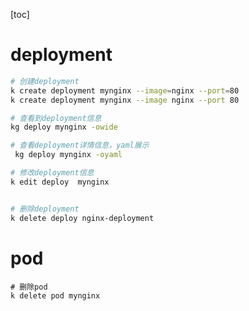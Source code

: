 [toc]



# deployment







```bash
# 创建deployment
k create deployment mynginx --image=nginx --port=80
k create deployment mynginx --image nginx --port 80

# 查看到deployment信息
kg deploy mynginx -owide

# 查看deployment详情信息，yaml展示
 kg deploy mynginx -oyaml

# 修改deployment信息
k edit deploy  mynginx 


# 删除deployment
k delete deploy nginx-deployment
```





# pod

```
# 删除pod
k delete pod mynginx
```







